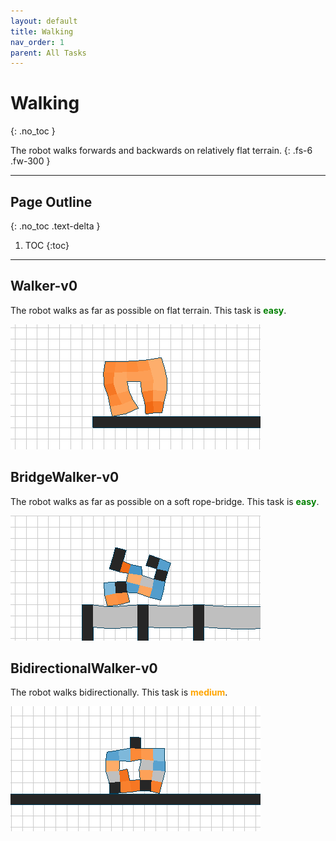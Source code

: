 ```yaml
---
layout: default
title: Walking
nav_order: 1
parent: All Tasks
---
```


# Walking
{: .no_toc }

The robot walks forwards and backwards on relatively flat terrain.
{: .fs-6 .fw-300 }

---

## Page Outline
{: .no_toc .text-delta }

1. TOC
{:toc}

---

## Walker-v0

The robot walks as far as possible on flat terrain. This task is <span style="color:green">**easy**</span>.

![walkerv0](../assets/images/cppn_walking_flat_3_g7_r1.gif)

## BridgeWalker-v0

The robot walks as far as possible on a soft rope-bridge. This task is <span style="color:green">**easy**</span>.

![bridgewalkerv0](../assets/images/ga_soft_bridge_2_g14_r2.gif)

## BidirectionalWalker-v0

The robot walks bidirectionally. This task is <span style="color:orange">**medium**</span>.

![biwalkerv0](../assets/images/ga_biwalk_2_g46_r1.gif)